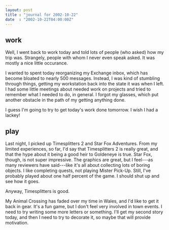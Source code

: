 ```yaml
---
layout: post
title : "journal for 2002-10-22"
date  : "2002-10-22T04:00:00Z"
---
```

## work

Well, I went back to work today and told lots of people (who asked) how my trip was.  Strangely, people with whom I never even speak asked.  It was mostly a nice little occurance.

I wanted to spent today reorganizing my Exchange inbox, which has become bloated to nearly 500 messages.  Instead, I was kind of stumbling through things, getting my workstation back into the state it was when I left.  I had some little meetings about needed work on projects and tried to remember what I needed to do, in general.  I forgot my glasses, which put another obstacle in the path of my getting anything done.

I guess I'm going to try to get today's work done tomorrow.  I wish I had a lackey!

## play

Last night, I picked up Timesplitters 2 and Star Fox Adventures.  From my limited experiences, so far, I'd say that Timesplitters 2 is really great, and that the hype about it being a good heir to Goldeneye is true.  Star Fox, though, is not super impressive.  The graphics are great, but I feel---as many reviewers have said---like it's all about collecting lots of boring objects.  I like completing quests, not playing Mister Pick-Up.  Still, I've probably played about one half percent of the game.  I should shut up and see how it goes.

Anyway, Timesplitters is good.

My Animal Crossing has faded over my time in Wales, and I'd like to get it back in gear.  It's a fun game, but I don't feel very involved in town events.  I need to try writing some more letters or something.  I'll get my second story today, and then I need to try to decorate it, so maybe that will provide motivation.

